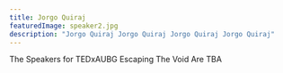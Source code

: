```yaml
---
title: Jorgo Quiraj
featuredImage: speaker2.jpg
description: "Jorgo Quiraj Jorgo Quiraj Jorgo Quiraj Jorgo Quiraj"
---
```


The Speakers for TEDxAUBG Escaping The Void Are TBA




